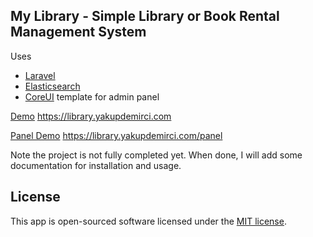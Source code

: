 ## My Library - Simple Library or Book Rental Management System

Uses 
- [Laravel](https://laravel.com)
- [Elasticsearch](https://elastic.co)
- [CoreUI](https://coreui.io/) template for admin panel


[Demo](https://library.yakupdemirci.com) https://library.yakupdemirci.com

[Panel Demo](https://library.yakupdemirci.com/panel) https://library.yakupdemirci.com/panel



Note the project is not fully completed yet. When done, I will add some documentation for installation and usage.

## License

This app is open-sourced software licensed under the [MIT license](https://opensource.org/licenses/MIT).
